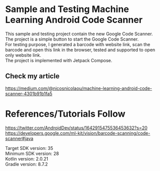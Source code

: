# Sample and Testing Machine Learning Android Code Scanner
This sample and testing project contain the new Google Code Scanner. <br />
The project is a simple button to start the Google Code Scanner. <br />
For testing purpose, I generated a barcode with website link, scan the barcode and open this link in the browser, tested and supported to open only website link. <br />
The project is implemented with Jetpack Compose. <br />

## Check my article

https://medium.com/@nicosnicolaou/machine-learning-android-code-scanner-4301b91b1fa5  <br />

# References/Tutorials Follow
https://twitter.com/AndroidDev/status/1642915475536453632?s=20 <br />
https://developers.google.com/ml-kit/vision/barcode-scanning/code-scanner#java <br />

Target SDK version: 35 <br />
Minimum SDK version: 28 <br />
Kotlin version: 2.0.21 <br />
Gradle version: 8.7.2 <br />